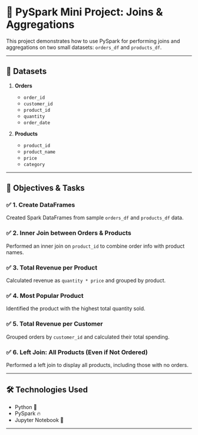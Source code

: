 # 🚀 PySpark Mini Project: Joins & Aggregations

This project demonstrates how to use PySpark for performing joins and aggregations on two small datasets: `orders_df` and `products_df`.

---

## 📂 Datasets

1. **Orders**
   - `order_id`
   - `customer_id`
   - `product_id`
   - `quantity`
   - `order_date`

2. **Products**
   - `product_id`
   - `product_name`
   - `price`
   - `category`

---

## 🔧 Objectives & Tasks

### ✅ 1. Create DataFrames
Created Spark DataFrames from sample `orders_df` and `products_df` data.

### ✅ 2. Inner Join between Orders & Products
Performed an inner join on `product_id` to combine order info with product names.

### ✅ 3. Total Revenue per Product
Calculated revenue as `quantity * price` and grouped by product.

### ✅ 4. Most Popular Product
Identified the product with the highest total quantity sold.

### ✅ 5. Total Revenue per Customer
Grouped orders by `customer_id` and calculated their total spending.

### ✅ 6. Left Join: All Products (Even if Not Ordered)
Performed a left join to display all products, including those with no orders.

---

## 🛠 Technologies Used

- Python 🐍  
- PySpark 🔥  
- Jupyter Notebook 📓  

---
 
